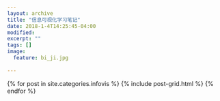 ```yaml
---
layout: archive
title: "信息可视化学习笔记"
date: 2018-1-4T14:25:45-04:00
modified:
excerpt: ""
tags: []
image: 
  feature: bi_ji.jpg
 
---
```



<div class="tiles">
{% for post in site.categories.infovis %}
  {% include post-grid.html %}
{% endfor %}
</div><!-- /.tiles 把所有categories 有 infovis 的列出来-->